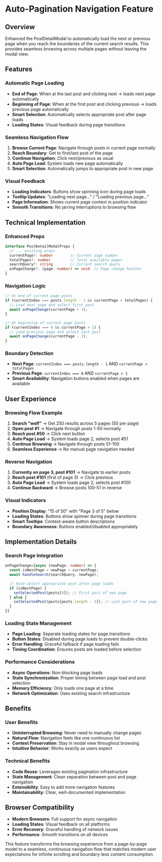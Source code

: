 # Auto-Pagination Navigation Feature

## Overview
Enhanced the PostDetailModal to automatically load the next or previous page when you reach the boundaries of the current search results. This provides seamless browsing across multiple pages without leaving the modal view.

## Features

### Automatic Page Loading
- **End of Page**: When at the last post and clicking next → loads next page automatically
- **Beginning of Page**: When at the first post and clicking previous → loads previous page automatically
- **Smart Selection**: Automatically selects appropriate post after page loads
- **Loading States**: Visual feedback during page transitions

### Seamless Navigation Flow
1. **Browse Current Page**: Navigate through posts in current page normally
2. **Reach Boundary**: Get to first/last post of the page
3. **Continue Navigation**: Click next/previous as usual
4. **Auto Page Load**: System loads new page automatically
5. **Smart Selection**: Automatically jumps to appropriate post in new page

### Visual Feedback
- **Loading Indicators**: Buttons show spinning icon during page loads
- **Tooltip Updates**: "Loading next page..." / "Loading previous page..."
- **Page Information**: Shows current page context in position indicator
- **Smooth Transitions**: No jarring interruptions to browsing flow

## Technical Implementation

### Enhanced Props
```typescript
interface PostDetailModalProps {
  // ... existing props
  currentPage?: number        // Current page number
  totalPages?: number         // Total available pages
  searchQuery?: string        // Current search query
  onPageChange?: (page: number) => void  // Page change handler
}
```

### Navigation Logic
```typescript
// At end of current page posts
if (currentIndex === posts.length - 1 && currentPage < totalPages) {
  // Load next page and select first post
  await onPageChange(currentPage + 1);
}

// At beginning of current page posts  
if (currentIndex === 0 && currentPage > 1) {
  // Load previous page and select last post
  await onPageChange(currentPage - 1);
}
```

### Boundary Detection
- **Next Page**: `currentIndex === posts.length - 1` AND `currentPage < totalPages`
- **Previous Page**: `currentIndex === 0` AND `currentPage > 1`
- **Smart Availability**: Navigation buttons enabled when pages are available

## User Experience

### Browsing Flow Example
1. **Search "wolf"** → Get 250 results across 5 pages (50 per page)
2. **Open post #1** → Navigate through posts 1-50 normally
3. **Reach post #50** → Click next button
4. **Auto Page Load** → System loads page 2, selects post #51
5. **Continue Browsing** → Navigate through posts 51-100
6. **Seamless Experience** → No manual page navigation needed

### Reverse Navigation
1. **Currently on page 3, post #101** → Navigate to earlier posts
2. **Reach post #101** (first of page 3) → Click previous
3. **Auto Page Load** → System loads page 2, selects post #100
4. **Continue Backward** → Browse posts 100-51 in reverse

### Visual Indicators
- **Position Display**: "15 of 50" with "Page 3 of 5" below
- **Loading States**: Buttons show spinner during page transitions
- **Smart Tooltips**: Context-aware button descriptions
- **Boundary Awareness**: Buttons enabled/disabled appropriately

## Implementation Details

### Search Page Integration
```typescript
onPageChange={async (newPage: number) => {
  const isNextPage = newPage > currentPage;
  await handleSearch(searchQuery, newPage);
  
  // Auto-select appropriate post after page loads
  if (isNextPage) {
    setSelectedPost(posts[0]); // First post of new page
  } else {
    setSelectedPost(posts[posts.length - 1]); // Last post of new page
  }
}}
```

### Loading State Management
- **Page Loading**: Separate loading states for page transitions
- **Button States**: Disabled during page loads to prevent double-clicks
- **Error Handling**: Graceful fallback if page loading fails
- **Timing Coordination**: Ensures posts are loaded before selection

### Performance Considerations
- **Async Operations**: Non-blocking page loads
- **State Synchronization**: Proper timing between page load and post selection
- **Memory Efficiency**: Only loads one page at a time
- **Network Optimization**: Uses existing search infrastructure

## Benefits

### User Benefits
- **Uninterrupted Browsing**: Never need to manually change pages
- **Natural Flow**: Navigation feels like one continuous list
- **Context Preservation**: Stay in modal view throughout browsing
- **Intuitive Behavior**: Works exactly as users expect

### Technical Benefits
- **Code Reuse**: Leverages existing pagination infrastructure
- **State Management**: Clean separation between post and page navigation
- **Extensibility**: Easy to add more navigation features
- **Maintainability**: Clear, well-documented implementation

## Browser Compatibility
- **Modern Browsers**: Full support for async navigation
- **Loading States**: Visual feedback on all platforms
- **Error Recovery**: Graceful handling of network issues
- **Performance**: Smooth transitions on all devices

This feature transforms the browsing experience from a page-by-page model to a seamless, continuous navigation flow that matches modern user expectations for infinite scrolling and boundary-less content consumption.
